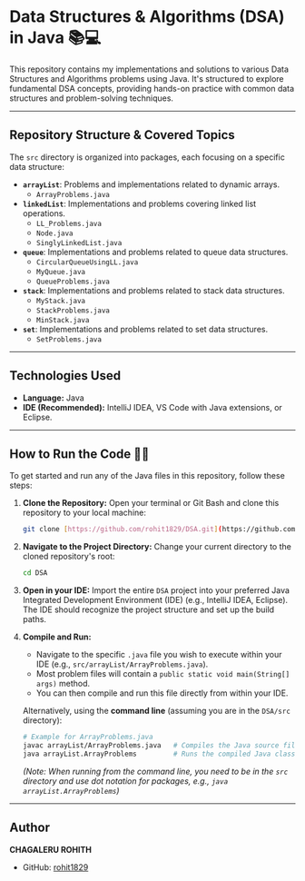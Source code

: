# Data Structures & Algorithms (DSA) in Java 📚💻

This repository contains my implementations and solutions to various Data Structures and Algorithms problems using Java. It's structured to explore fundamental DSA concepts, providing hands-on practice with common data structures and problem-solving techniques.

---

## Repository Structure & Covered Topics

The `src` directory is organized into packages, each focusing on a specific data structure:

* **`arrayList`**: Problems and implementations related to dynamic arrays.
    * `ArrayProblems.java`
* **`linkedList`**: Implementations and problems covering linked list operations.
    * `LL_Problems.java`
    * `Node.java`
    * `SinglyLinkedList.java`
* **`queue`**: Implementations and problems related to queue data structures.
    * `CircularQueueUsingLL.java`
    * `MyQueue.java`
    * `QueueProblems.java`
* **`stack`**: Implementations and problems related to stack data structures.
    * `MyStack.java`
    * `StackProblems.java`
    * `MinStack.java`
* **`set`**: Implementations and problems related to set data structures.
    * `SetProblems.java`

---

## Technologies Used

* **Language:** Java
* **IDE (Recommended):** IntelliJ IDEA, VS Code with Java extensions, or Eclipse.

---

## How to Run the Code 🏃‍♂️

To get started and run any of the Java files in this repository, follow these steps:

1.  **Clone the Repository:**
    Open your terminal or Git Bash and clone this repository to your local machine:
    ```bash
    git clone [https://github.com/rohit1829/DSA.git](https://github.com/rohit1829/DSA.git)
    ```

2.  **Navigate to the Project Directory:**
    Change your current directory to the cloned repository's root:
    ```bash
    cd DSA
    ```

3.  **Open in your IDE:**
    Import the entire `DSA` project into your preferred Java Integrated Development Environment (IDE) (e.g., IntelliJ IDEA, Eclipse). The IDE should recognize the project structure and set up the build paths.

4.  **Compile and Run:**
    * Navigate to the specific `.java` file you wish to execute within your IDE (e.g., `src/arrayList/ArrayProblems.java`).
    * Most problem files will contain a `public static void main(String[] args)` method.
    * You can then compile and run this file directly from within your IDE.

    Alternatively, using the **command line** (assuming you are in the `DSA/src` directory):
    ```bash
    # Example for ArrayProblems.java
    javac arrayList/ArrayProblems.java   # Compiles the Java source file
    java arrayList.ArrayProblems         # Runs the compiled Java class
    ```
    *(Note: When running from the command line, you need to be in the `src` directory and use dot notation for packages, e.g., `java arrayList.ArrayProblems`)*

---

## Author

**CHAGALERU ROHITH**
* GitHub: [rohit1829](https://github.com/rohit1829)
